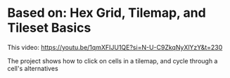 # Based on: Hex Grid, Tilemap, and Tileset Basics
This video: https://youtu.be/1qmXFIJU1QE?si=N-U-C9ZkqNyXlYzY&t=230

The project shows how to click on cells in a tilemap, and cycle through a cell's alternatives
